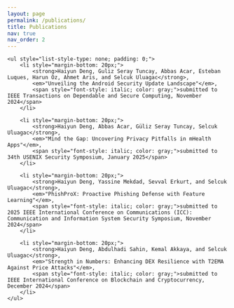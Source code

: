 ```yaml
---
layout: page
permalink: /publications/
title: Publications
nav: true
nav_order: 2
---
```


<!-- _pages/publications.md -->

<!-- Bibsearch Feature -->

<div class="publications">

    <ul style="list-style-type: none; padding: 0;">
        <li style="margin-bottom: 20px;">
            <strong>Haiyun Deng, Guliz Seray Tuncay, Abbas Acar, Esteban Luques, Harun Oz, Ahmet Aris, and Selcuk Uluagac</strong>, 
            <em>"Unveiling the Android Security Update Landscape"</em>, 
            <span style="font-style: italic; color: gray;">submitted to IEEE Transactions on Dependable and Secure Computing, November 2024</span>
        </li>
        
        <li style="margin-bottom: 20px;">
            <strong>Haiyun Deng, Abbas Acar, Güliz Seray Tuncay, Selcuk Uluagac</strong>, 
            <em>"Mind the Gap: Uncovering Privacy Pitfalls in mHealth Apps"</em>, 
            <span style="font-style: italic; color: gray;">submitted to 34th USENIX Security Symposium, January 2025</span>
        </li>

        <li style="margin-bottom: 20px;">
            <strong>Haiyun Deng, Yassine Mekdad, Sevval Erkurt, and Selcuk Uluagac</strong>, 
            <em>"PhishProX: Proactive Phishing Defense with Feature Learning"</em>, 
            <span style="font-style: italic; color: gray;">submitted to 2025 IEEE International Conference on Communications (ICC): Communication and Information System Security Symposium, November 2024</span>
        </li>

        <li style="margin-bottom: 20px;">
            <strong>Haiyun Deng, Abdulhadi Sahin, Kemal Akkaya, and Selcuk Uluagac</strong>, 
            <em>"Strength in Numbers: Enhancing DEX Resilience with T2EMA Against Price Attacks"</em>, 
            <span style="font-style: italic; color: gray;">submitted to IEEE International Conference on Blockchain and Cryptocurrency, December 2024</span>
        </li>
    </ul>
</div>
